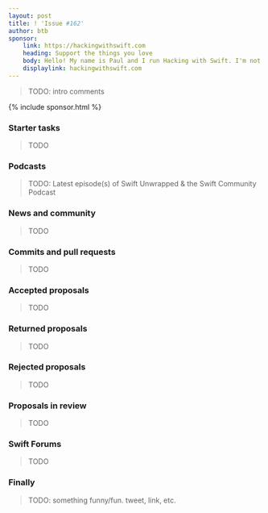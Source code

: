 ```yaml
---
layout: post
title: ! 'Issue #162'
author: btb
sponsor:
    link: https://hackingwithswift.com
    heading: Support the things you love
    body: Hello! My name is Paul and I run Hacking with Swift. I'm not going to use this spot to tell you to check out my books, but instead I'm sponsoring this issue because I appreciate the work that Bas and Kristaps do and I want to support them. Support the things you love, folks, otherwise they might just go away ❤️
    displaylink: hackingwithswift.com
---
```


> TODO: intro comments

<!--excerpt-->

{% include sponsor.html %}

### Starter tasks

> TODO

### Podcasts

> TODO: Latest episode(s) of Swift Unwrapped & the Swift Community Podcast

### News and community

> TODO

### Commits and pull requests

> TODO

### Accepted proposals

> TODO

### Returned proposals

> TODO

### Rejected proposals

> TODO

### Proposals in review

> TODO

### Swift Forums

> TODO

### Finally

> TODO: something funny/fun. tweet, link, etc.
